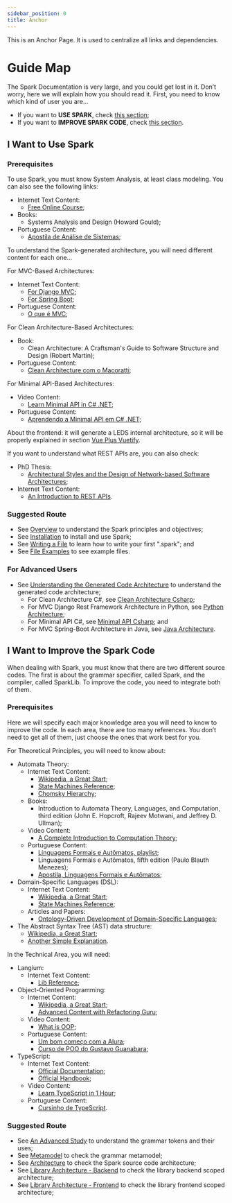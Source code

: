 ```yaml
---
sidebar_position: 0
title: Anchor
---
```


This is an Anchor Page. It is used to centralize all links and dependencies.

# Guide Map
The Spark Documentation is very large, and you could get lost in it. Don’t worry, here we will explain how you should read it. First, you need to know which kind of user you are...

- If you want to **USE SPARK**, check [this section](#i-want-to-use-spark);
- If you want to **IMPROVE SPARK CODE**, check [this section](#i-want-to-improve-the-spark-code).

## I Want to Use Spark

### Prerequisites
To use Spark, you must know System Analysis, at least class modeling. You can also see the following links:

- Internet Text Content:
  - [Free Online Course](https://www.tutorialspoint.com/system_analysis_and_design/system_analysis_and_design_overview.htm);
- Books:
  - Systems Analysis and Design (Howard Gould);
- Portuguese Content:
  - [Apostila de Análise de Sistemas](https://www.inf.ufes.br/~vitorsouza/falbo/Notas_Aula_Engenharia_Requisitos_Falbo_2017.pdf);

To understand the Spark-generated architecture, you will need different content for each one...

For MVC-Based Architectures:
- Internet Text Content:
  - [For Django MVC](https://docs.djangoproject.com/pt-br/5.2/faq/general/);
  - [For Spring Boot](https://docs.spring.io/spring-boot/how-to/spring-mvc.html);
- Portuguese Content:
  - [O que é MVC](https://www.devmedia.com.br/introducao-ao-padrao-mvc/29308);

For Clean Architecture-Based Architectures:
- Book:
  - Clean Architecture: A Craftsman's Guide to Software Structure and Design (Robert Martin);
- Portuguese Content:
  - [Clean Architecture com o Macoratti](https://youtube.com/playlist?list=PLJ4k1IC8GhW3GICba2dLmiTZrVPw0SthC&si=Vgn5xPDEmq1eL9mE);

For Minimal API-Based Architectures:
- Video Content:
  - [Learn Minimal API in C# .NET](https://www.youtube.com/watch?v=lFo3Yy8Ro7w);
- Portuguese Content:
  - [Aprendendo a Minimal API em C# .NET](https://youtu.be/86FXD0faF4o?si=jH3IA0o6obpKS2qn);

About the frontend: it will generate a LEDS internal architecture, so it will be properly explained in section [Vue Plus Vuetify](./advanced_stuffs/Architecture/generated_arch/frontend/1_vuePlusVuetfy.mdx).

If you want to understand what REST APIs are, you can also check:
- PhD Thesis:
  - [Architectural Styles and the Design of Network-based Software Architectures](https://ics.uci.edu/~fielding/pubs/dissertation/fielding_dissertation.pdf);
- Internet Text Content:
  - [An Introduction to REST APIs](https://www.freecodecamp.org/news/what-is-rest-rest-api-definition-for-beginners/).

### Suggested Route
- See [Overview](./1_overview.md) to understand the Spark principles and objectives;
- See [Installation](./2_installation.md) to install and use Spark;
- See [Writing a File](./3_how_to_use/1_writting_a_file.md) to learn how to write your first ".spark"; and
- See [File Examples](./3_how_to_use/2_file_examples/1_conecta_fapes.md) to see example files.

### For Advanced Users
- See [Understanding the Generated Code Architecture](./advanced_stuffs/Architecture/generated_arch/0_introduction.mdx) to understand the generated code architecture;
    - For Clean Architecture C#, see [Clean Architecture Csharp](./5_sparklib_advanced/4_backend/2_generated_arch/4_Csharp_Clean.md);
    - For MVC Django Rest Framework Architecture in Python, see [Python Architecture](./5_sparklib_advanced/4_backend/2_generated_arch/2_Python.md);
    - For Minimal API C#, see [Minimal API Csharp](./5_sparklib_advanced/4_backend/2_generated_arch/3_Csharp_Minimal-API.md); and
    - For MVC Spring-Boot Architecture in Java, see [Java Architecture](./5_sparklib_advanced/4_backend/2_generated_arch/1_Java.md).

## I Want to Improve the Spark Code
When dealing with Spark, you must know that there are two different source codes. The first is about the grammar specifier, called Spark, and the compiler, called SparkLib. To improve the code, you need to integrate both of them.

### Prerequisites
Here we will specify each major knowledge area you will need to know to improve the code. In each area, there are too many references. You don’t need to get all of them, just choose the ones that work best for you.

For Theoretical Principles, you will need to know about:
- Automata Theory:
  - Internet Text Content:
    - [Wikipedia, a Great Start](https://en.wikipedia.org/wiki/Automata_theory);
    - [State Machines Reference](https://storage.googleapis.com/journals-stmjournals-com-wp-media-to-gcp-offload/2023/09/106a1124-18-24-study-of-finite-state-machines-as-language-recognizer.pdf);
    - [Chomsky Hierarchy](https://www.geeksforgeeks.org/theory-of-computation/chomsky-hierarchy-in-theory-of-computation/);
  - Books:
    - Introduction to Automata Theory, Languages, and Computation, third edition (John E. Hopcroft, Rajeev Motwani, and Jeffrey D. Ullman);
  - Video Content:
    - [A Complete Introduction to Computation Theory](https://www.youtube.com/watch?v=58N2N7zJGrQ&list=PLBlnK6fEyqRgp46KUv4ZY69yXmpwKOIev);
  - Portuguese Content:
    - [Linguagens Formais e Autômatos, playlist](https://www.youtube.com/watch?v=XZUz2qjfZos&list=PLqlIQgAFrQ14oDPZliY1-tyupYs0prBmW);
    - Linguagens Formais e Autômatos, fifth edition (Paulo Blauth Menezes);
    - [Apostila, Linguagens Formais e Autômatos](https://www2.fct.unesp.br/docentes/dmec/olivete/lfa/arquivos/Apostila.pdf);
- Domain-Specific Languages (DSL):
  - Internet Text Content:
    - [Wikipedia, a Great Start](https://en.wikipedia.org/wiki/Domain-specific_language);
    - [State Machines Reference](https://storage.googleapis.com/journals-stmjournals-com-wp-media-to-gcp-offload/2023/09/106a1124-18-24-study-of-finite-state-machines-as-language-recognizer.pdf);
  - Articles and Papers:
    - [Ontology-Driven Development of Domain-Specific Languages](https://pdfs.semanticscholar.org/bf5b/2633e02775f54c1065252c9f5020e090df19.pdf);
- The Abstract Syntax Tree (AST) data structure:
  - [Wikipedia, a Great Start](https://en.wikipedia.org/wiki/Abstract_syntax_tree);
  - [Another Simple Explanation](https://dev.to/balapriya/abstract-syntax-tree-ast-explained-in-plain-english-1h38).

In the Technical Area, you will need:
- Langium:
  - Internet Text Content:
    - [Lib Reference](https://langium.org/docs/learn/workflow/);
- Object-Oriented Programming:
  - Internet Content:
    - [Wikipedia, a Great Start](https://en.wikipedia.org/wiki/Object-oriented_programming);
    - [Advanced Content with Refactoring Guru](https://refactoring.guru/);
  - Video Content:
    - [What is OOP](https://www.youtube.com/watch?v=SiBw7os-_zI);
  - Portuguese Content:
    - [Um bom começo com a Alura](https://www.alura.com.br/artigos/poo-programacao-orientada-a-objetos);
    - [Curso de POO do Gustavo Guanabara](https://www.youtube.com/watch?v=KlIL63MeyMY&list=PLHz_AreHm4dkqe2aR0tQK74m8SFe-aGsY);
- TypeScript:
  - Internet Text Content:
    - [Official Documentation](https://www.typescriptlang.org/docs/);
    - [Official Handbook](https://www.typescriptlang.org/docs/handbook/intro.html);
  - Video Content:
    - [Learn TypeScript in 1 Hour](https://www.youtube.com/watch?v=NjN00cM18Z4);
  - Portuguese Content:
    - [Cursinho de TypeScript](https://www.youtube.com/watch?v=ppDsxbUNtNQ&t=498s).

### Suggested Route
- See [An Advanced Study](./3_how_to_use/3_advanced_study.md) to understand the grammar tokens and their uses;
- See [Metamodel](./4_spark_advanced/1_metamodel.md) to check the grammar metamodel;
- See [Architecture](./4_spark_advanced/3_Architecture/1_overview.mdx) to check the Spark source code architecture;
- See [Library Architecture - Backend](./5_sparklib_advanced/4_backend/1_overview.md) to check the library backend scoped architecture;
- See [Library Architecture - Frontend](./5_sparklib_advanced/5_frontend/1_frontend.mdx) to check the library frontend scoped architecture;
